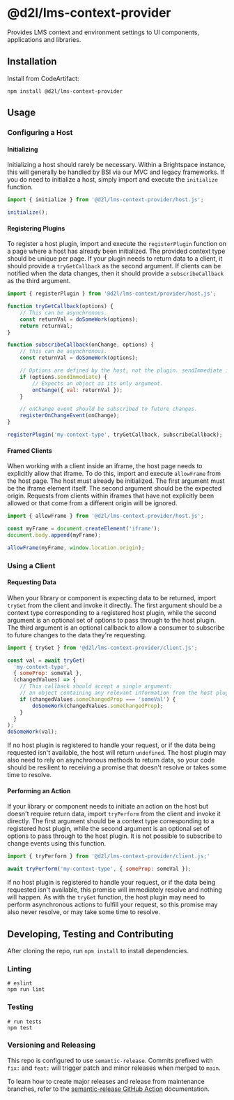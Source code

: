 # @d2l/lms-context-provider

Provides LMS context and environment settings to UI components, applications and libraries.

## Installation

Install from CodeArtifact:

```shell
npm install @d2l/lms-context-provider
```

## Usage

### Configuring a Host

#### Initializing

Initializing a host should rarely be necessary. Within a Brightspace instance, this will generally be handled by BSI via our MVC and legacy frameworks. If you do need to initialize a host, simply import and execute the `initialize` function.

```js
import { initialize } from '@d2l/lms-context-provider/host.js';

initialize();
```

#### Registering Plugins

To register a host plugin, import and execute the `registerPlugin` function on a page where a host has already been initialized. The provided context type should be unique per page. If your plugin needs to return data to a client, it should provide a `tryGetCallback` as the second argument. If clients can be notified when the data changes, then it should provide a `subscribeCallback` as the third argument.

```js
import { registerPlugin } from '@d2l/lms-context/provider/host.js';

function tryGetCallback(options) {
	// This can be asynchronous.
	const returnVal = doSomeWork(options);
	return returnVal;
}

function subscribeCallback(onChange, options) {
	// this can be asynchronous.
	const returnVal = doSomeWork(options);

	// Options are defined by the host, not the plugin. sendImmediate indicates the change handler should be invoked immediately.
	if (options.sendImmediate) {
		// Expects an object as its only argument.
		onChange({ val: returnVal });
	}

	// onChange event should be subscribed to future changes.
	registerOnChangeEvent(onChange);
}

registerPlugin('my-context-type', tryGetCallback, subscribeCallback);
```

#### Framed Clients

When working with a client inside an iframe, the host page needs to explicitly allow that iframe. To do this, import and execute `allowFrame` from the host page. The host must already be initialized. The first argument must be the iframe element itself. The second argument should be the expected origin. Requests from clients within iframes that have not explicitly been allowed or that come from a different origin will be ignored.

```js
import { allowFrame } from '@d2l/lms-context-provider/host.js';

const myFrame = document.createElement('iframe');
document.body.append(myFrame);

allowFrame(myFrame, window.location.origin);
```

### Using a Client

#### Requesting Data

When your library or component is expecting data to be returned, import `tryGet` from the client and invoke it directly. The first argument should be a context type corresponding to a registered host plugin, while the second argument is an optional set of options to pass through to the host plugin. The third argument is an optional callback to allow a consumer to subscribe to future changes to the data they're requesting.

```js
import { tryGet } from '@d2l/lms-context-provider/client.js';

const val = await tryGet(
  'my-context-type',
  { someProp: someVal },
  (changedValues) => {
    // This callback should accept a single argument:
    // an object containing any relevant information from the host plugin
	if (changedValues.someChangedProp === 'someVal') {
		doSomeWork(changedValues.someChangedProp);
	}
  }
);
doSomeWork(val);
```

If no host plugin is registered to handle your request, or if the data being requested isn't available, the host will return `undefined`. The host plugin may also need to rely on asynchronous methods to return data, so your code should be resilient to receiving a promise that doesn't resolve or takes some time to resolve.

#### Performing an Action

If your library or component needs to initiate an action on the host but doesn't require return data, import `tryPerform` from the client and invoke it directly. The first argument should be a context type corresponding to a registered host plugin, while the second argument is an optional set of options to pass through to the host plugin. It is not possible to subscribe to change events using this function.

```js
import { tryPerform } from '@d2l/lms-context-provider/client.js;'

await tryPerform('my-context-type', { someProp: someVal });
```

If no host plugin is registered to handle your request, or if the data being requested isn't available, this promise will immediately resolve and nothing will happen. As with the `tryGet` function, the host plugin may need to perform asynchronous actions to fulfill your request, so this promise may also never resolve, or may take some time to resolve.

## Developing, Testing and Contributing

After cloning the repo, run `npm install` to install dependencies.

### Linting

```shell
# eslint
npm run lint
```

### Testing

```shell
# run tests
npm test
```

### Versioning and Releasing

This repo is configured to use `semantic-release`. Commits prefixed with `fix:` and `feat:` will trigger patch and minor releases when merged to `main`.

To learn how to create major releases and release from maintenance branches, refer to the [semantic-release GitHub Action](https://github.com/BrightspaceUI/actions/tree/main/semantic-release) documentation.
